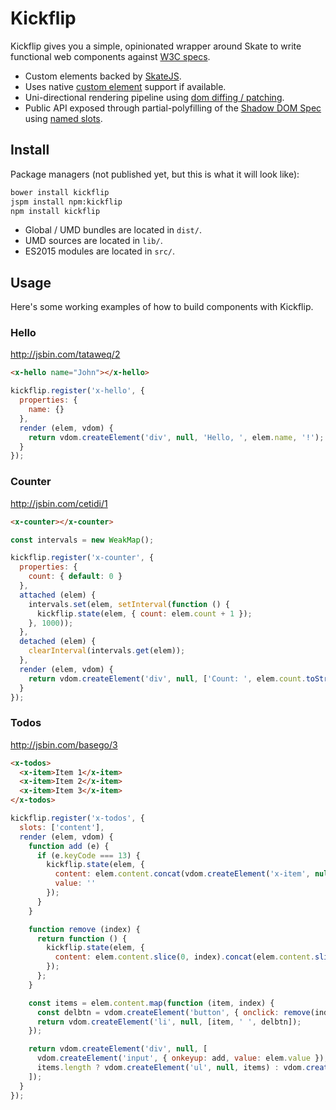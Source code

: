 # Kickflip

Kickflip gives you a simple, opinionated wrapper around Skate to write functional web components against [W3C specs](https://github.com/w3c/webcomponents).

- Custom elements backed by [SkateJS](https://github.com/skatejs/skatejs).
- Uses native [custom element](http://w3c.github.io/webcomponents/spec/custom/) support if available.
- Uni-directional rendering pipeline using [dom diffing / patching](https://github.com/skatejs-dom-diff).
- Public API exposed through partial-polyfilling of the [Shadow DOM Spec](https://w3c.github.io/webcomponents/spec/shadow/) using [named slots](https://github.com/skatejs/named-slots).



## Install

Package managers (not published yet, but this is what it will look like):

```sh
bower install kickflip
jspm install npm:kickflip
npm install kickflip
```

- Global / UMD bundles are located in `dist/`.
- UMD sources are located in `lib/`.
- ES2015 modules are located in `src/`.



## Usage

Here's some working examples of how to build components with Kickflip.



### Hello

http://jsbin.com/tataweq/2

```html
<x-hello name="John"></x-hello>
```

```js
kickflip.register('x-hello', {
  properties: {
    name: {}
  },
  render (elem, vdom) {
    return vdom.createElement('div', null, 'Hello, ', elem.name, '!');
  }
});
```



### Counter

http://jsbin.com/cetidi/1

```html
<x-counter></x-counter>
```

```js
const intervals = new WeakMap();

kickflip.register('x-counter', {
  properties: {
    count: { default: 0 }
  },
  attached (elem) {
    intervals.set(elem, setInterval(function () {
      kickflip.state(elem, { count: elem.count + 1 });
    }, 1000));
  },
  detached (elem) {
    clearInterval(intervals.get(elem));
  },
  render (elem, vdom) {
    return vdom.createElement('div', null, ['Count: ', elem.count.toString()]);
  }
});
```



### Todos

http://jsbin.com/basego/3

```html
<x-todos>
  <x-item>Item 1</x-item>
  <x-item>Item 2</x-item>
  <x-item>Item 3</x-item>
</x-todos>
```

```js
kickflip.register('x-todos', {
  slots: ['content'],
  render (elem, vdom) {
    function add (e) {
      if (e.keyCode === 13) {
        kickflip.state(elem, {
          content: elem.content.concat(vdom.createElement('x-item', null, e.target.value)),
          value: ''
        });
      }
    }

    function remove (index) {
      return function () {
        kickflip.state(elem, {
          content: elem.content.slice(0, index).concat(elem.content.slice(index + 1))
        });
      };
    }

    const items = elem.content.map(function (item, index) {
      const delbtn = vdom.createElement('button', { onclick: remove(index) }, 'x');
      return vdom.createElement('li', null, [item, ' ', delbtn]);
    });

    return vdom.createElement('div', null, [
      vdom.createElement('input', { onkeyup: add, value: elem.value }),
      items.length ? vdom.createElement('ul', null, items) : vdom.createElement('p', null, 'There are no items.')
    ]);
  }
});
```
